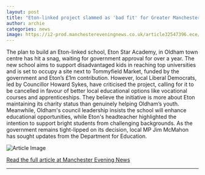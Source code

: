 ```yaml
---
layout: post
title: "Eton-linked project slammed as 'bad fit' for Greater Manchester as region left waiting for answers"
author: archie
categories: news
image: https://i2-prod.manchestereveningnews.co.uk/article32547396.ece/ALTERNATES/s1200/0_Eton-College-scholarship.jpg
---
```

The plan to build an Eton-linked school, Eton Star Academy, in Oldham town centre has hit a snag, waiting for government approval for over a year. The new school aims to support disadvantaged kids in reaching top universities and is set to occupy a site next to Tommyfield Market, funded by the government and Eton’s £1m contribution. However, local Liberal Democrats, led by Councillor Howard Sykes, have criticised the project, calling for it to be cancelled in favour of better local educational options like vocational courses and apprenticeships. They believe the initiative is more about Eton maintaining its charity status than genuinely helping Oldham’s youth. Meanwhile, Oldham's council leadership insists the school will enhance educational opportunities, while Eton's headteacher highlighted the intention to support bright students from challenging backgrounds. As the government remains tight-lipped on its decision, local MP Jim McMahon has sought updates from the Department for Education.

![Article Image](https://i2-prod.manchestereveningnews.co.uk/article32547396.ece/ALTERNATES/s1200/0_Eton-College-scholarship.jpg)

[Read the full article at Manchester Evening News](https://www.manchestereveningnews.co.uk/news/greater-manchester-news/eton-linked-project-slammed-bad-32731129)

---
